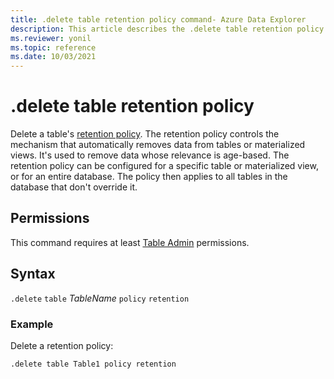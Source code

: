 ```yaml
---
title: .delete table retention policy command- Azure Data Explorer
description: This article describes the .delete table retention policy command in Azure Data Explorer.
ms.reviewer: yonil
ms.topic: reference
ms.date: 10/03/2021
---
```

# .delete table retention policy

Delete a table's [retention policy](retentionpolicy.md). The retention policy controls the mechanism that automatically removes data from tables or materialized views. It's used to remove data whose relevance is age-based. The retention policy can be configured for a specific table or materialized view, or for an entire database. The policy then applies to all tables in the database that don't override it.

## Permissions

This command requires at least [Table Admin](access-control/role-based-access-control.md) permissions.

## Syntax

`.delete` `table` *TableName* `policy` `retention` 

### Example

Delete a retention policy:

```kusto
.delete table Table1 policy retention
```

